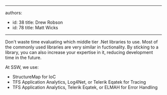 

---
authors:
  - id: 38
    title: Drew Robson
  - id: 78
    title: Matt Wicks
---




<span class='intro'> Don't waste time evaluating which middle tier .Net libraries to use. Most of the commonly used libraries are very similar in fuctionality. By sticking to a library, you can also increase your expertise in it, reducing development time in the future. </span>

<p>​At SSW, we use&#58;</p><ul><li>StructureMap for IoC</li><li>TFS Application Analytics, Log4Net, or Telerik Eqatek for Tracing</li><li>TFS Application Analytics, Telerik Eqatek, or ELMAH for Error Handling</li></ul>


